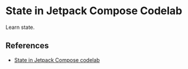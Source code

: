 # State in Jetpack Compose Codelab

Learn state.

## References

- [State in Jetpack Compose codelab](https://developer.android.com/codelabs/jetpack-compose-state)